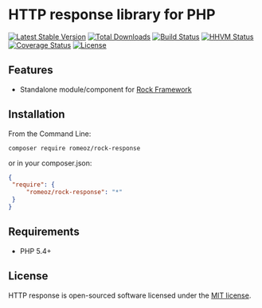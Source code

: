 HTTP response library for PHP
=================

[![Latest Stable Version](https://poser.pugx.org/romeOz/rock-response/v/stable.svg)](https://packagist.org/packages/romeOz/rock-response)
[![Total Downloads](https://poser.pugx.org/romeOz/rock-response/downloads.svg)](https://packagist.org/packages/romeOz/rock-response)
[![Build Status](https://travis-ci.org/romeOz/rock-response.svg?branch=master)](https://travis-ci.org/romeOz/rock-response)
[![HHVM Status](http://hhvm.h4cc.de/badge/romeoz/rock-response.svg)](http://hhvm.h4cc.de/package/romeoz/rock-response)
[![Coverage Status](https://coveralls.io/repos/romeOz/rock-response/badge.svg?branch=master)](https://coveralls.io/r/romeOz/rock-response?branch=master)
[![License](https://poser.pugx.org/romeOz/rock-response/license.svg)](https://packagist.org/packages/romeOz/rock-response)

Features
-------------------

 * Standalone module/component for [Rock Framework](https://github.com/romeOz/rock)

Installation
-------------------

From the Command Line:

```
composer require romeoz/rock-response
```

or in your composer.json:

```json
{
 "require": {
     "romeoz/rock-response": "*"
 }
}
``` 
 
Requirements
-------------------
 * PHP 5.4+

License
-------------------

HTTP response is open-sourced software licensed under the [MIT license](http://opensource.org/licenses/MIT).